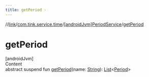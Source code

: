 ```yaml
---
title: getPeriod -
---
```

//[link](../../index.md)/[com.tink.service.time](../index.md)/[[androidJvm]PeriodService](index.md)/[getPeriod](get-period.md)



# getPeriod  
[androidJvm]  
Content  
abstract suspend fun [getPeriod](get-period.md)(name: [String](https://kotlinlang.org/api/latest/jvm/stdlib/kotlin/-string/index.html)): [List](https://kotlinlang.org/api/latest/jvm/stdlib/kotlin.collections/-list/index.html)<[Period](../../com.tink.model.time/[android-jvm]-period/index.md)>  



